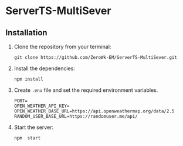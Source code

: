 # ServerTS-MultiSever

## Installation

1. Clone the repository from your terminal:

   ```
   git clone https://github.com/ZeroWk-EM/ServerTS-MultiSever.git
   ```

2. Install the dependencies:

   ```
   npm install
   ```

3. Create `.env` file and set the required environment variables.

   ```
   PORT=
   OPEN_WEATHER_API_KEY=
   OPEN_WEATHER_BASE_URL=https://api.openweathermap.org/data/2.5
   RANDOM_USER_BASE_URL=https://randomuser.me/api/
   ```

4. Start the server:
   ```
   npm  start
   ```
